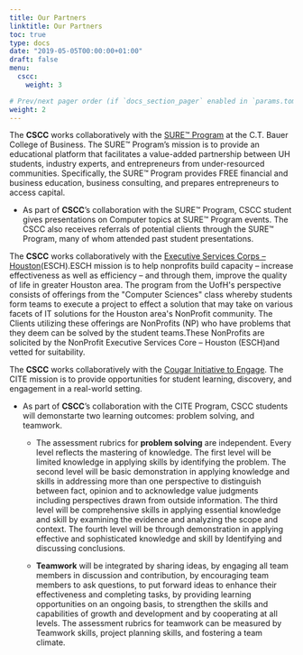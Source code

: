 ```yaml
---
title: Our Partners
linktitle: Our Partners
toc: true
type: docs
date: "2019-05-05T00:00:00+01:00"
draft: false
menu:
  cscc:
    weight: 3

# Prev/next pager order (if `docs_section_pager` enabled in `params.toml`)
weight: 2
---
```




The **CSCC** works collaboratively with the [SURE™ Program](https://www.bauer.uh.edu/sure/) at the C.T. Bauer College of Business. The SURE™ Program’s mission is to provide an educational platform that facilitates a value-added partnership between UH students, industry experts, and entrepreneurs from under-resourced communities. Specifically, the SURE™ Program provides FREE financial and business education, business consulting, and prepares entrepreneurs to access capital.

* As part of **CSCC**’s collaboration with the SURE™ Program, CSCC student gives presentations on Computer topics at SURE™ Program events. The CSCC also receives referrals of potential clients through the SURE™ Program, many of whom attended past student presentations.

The **CSCC** works collaboratively with the [Executive Services Corps – Houston](https://execservicecorphouston.org/)(ESCH).ESCH mission is to help nonprofits build capacity – increase effectiveness as well as efficiency –  and through them, improve the quality of life in greater Houston area.
The program from the UofH's perspective consists of offerings from the "Computer Sciences" class whereby students form teams to execute a project to effect a solution that may take on various facets of IT solutions for the Houston area's NonProfit community.
The Clients utilizing these offerings are NonProfits (NP) who have problems that they deem can be solved by the student teams.These NonProfits are solicited by the NonProfit Executive Services Core – Houston (ESCH)and vetted for suitability. 

 The **CSCC** works collaboratively with the [Cougar Initiative to Engage](https://uh.edu/provost/university/qep/). The CITE mission is to provide opportunities for student learning, discovery, and engagement in a real-world setting.

* As part of **CSCC**’s collaboration with the CITE Program, CSCC students will demonstarte two learning outcomes: problem solving, and teamwork. 

  * The assessment rubrics for **problem solving** are independent. Every level reflects the mastering of knowledge. The first level will be limited knowledge in applying skills by identifying the problem. The second level will be basic demonstration in applying knowledge and skills in addressing more than one perspective to distinguish between fact, opinion and to acknowledge value judgments including perspectives drawn from outside information. The third level will be comprehensive skills in applying essential knowledge and skill by examining the evidence and analyzing the scope and context. The fourth level will be through demonstration in applying effective and sophisticated knowledge and skill by Identifying and discussing conclusions.

  * **Teamwork** will be integrated by sharing ideas, by engaging all team members in discussion and contribution, by encouraging team members to ask questions, to put forward ideas to enhance their effectiveness and completing tasks, by providing learning opportunities on an ongoing basis, to strengthen the skills and capabilities of growth and development and by cooperating at all levels. The assessment rubrics for teamwork can be measured by Teamwork skills, project planning skills, and fostering a team climate.